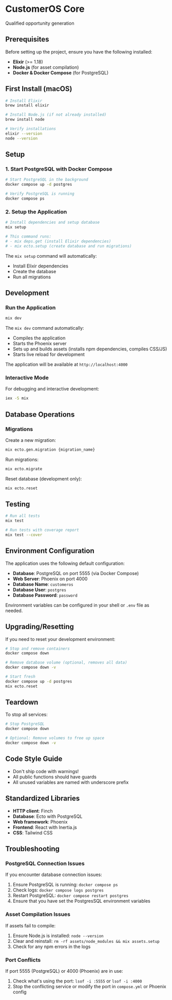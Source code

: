 # CustomerOS Core

Qualified opportunity generation

## Prerequisites

Before setting up the project, ensure you have the following installed:

- **Elixir** (>= 1.18)
- **Node.js** (for asset compilation)
- **Docker & Docker Compose** (for PostgreSQL)

## First Install (macOS)

```bash
# Install Elixir
brew install elixir

# Install Node.js (if not already installed)
brew install node

# Verify installations
elixir --version
node --version
```

## Setup

### 1. Start PostgreSQL with Docker Compose

```bash
# Start PostgreSQL in the background
docker compose up -d postgres

# Verify PostgreSQL is running
docker compose ps
```

### 2. Setup the Application

```bash
# Install dependencies and setup database
mix setup

# This command runs:
# - mix deps.get (install Elixir dependencies)
# - mix ecto.setup (create database and run migrations)
```

The `mix setup` command will automatically:

- Install Elixir dependencies
- Create the database
- Run all migrations

## Development

### Run the Application

```bash
mix dev
```

The `mix dev` command automatically:

- Compiles the application
- Starts the Phoenix server
- Sets up and builds assets (installs npm dependencies, compiles CSS/JS)
- Starts live reload for development

The application will be available at `http://localhost:4000`

### Interactive Mode

For debugging and interactive development:

```bash
iex -S mix
```

## Database Operations

### Migrations

Create a new migration:

```bash
mix ecto.gen.migration {migration_name}
```

Run migrations:

```bash
mix ecto.migrate
```

Reset database (development only):

```bash
mix ecto.reset
```

## Testing

```bash
# Run all tests
mix test

# Run tests with coverage report
mix test --cover
```

## Environment Configuration

The application uses the following default configuration:

- **Database**: PostgreSQL on port 5555 (via Docker Compose)
- **Web Server**: Phoenix on port 4000
- **Database Name**: `customeros`
- **Database User**: `postgres`
- **Database Password**: `password`

Environment variables can be configured in your shell or `.env` file as needed.

## Upgrading/Resetting

If you need to reset your development environment:

```bash
# Stop and remove containers
docker compose down

# Remove database volume (optional, removes all data)
docker compose down -v

# Start fresh
docker compose up -d postgres
mix ecto.reset
```

## Teardown

To stop all services:

```bash
# Stop PostgreSQL
docker compose down

# Optional: Remove volumes to free up space
docker compose down -v
```

## Code Style Guide

- Don't ship code with warnings!
- All public functions should have guards
- All unused variables are named with underscore prefix

## Standardized Libraries

- **HTTP client**: Finch
- **Database**: Ecto with PostgreSQL
- **Web framework**: Phoenix
- **Frontend**: React with Inertia.js
- **CSS**: Tailwind CSS

## Troubleshooting

### PostgreSQL Connection Issues

If you encounter database connection issues:

1. Ensure PostgreSQL is running: `docker compose ps`
2. Check logs: `docker compose logs postgres`
3. Restart PostgreSQL: `docker compose restart postgres`
4. Ensure that you have set the PostgresSQL environment variables

### Asset Compilation Issues

If assets fail to compile:

1. Ensure Node.js is installed: `node --version`
2. Clear and reinstall: `rm -rf assets/node_modules && mix assets.setup`
3. Check for any npm errors in the logs

### Port Conflicts

If port 5555 (PostgreSQL) or 4000 (Phoenix) are in use:

1. Check what's using the port: `lsof -i :5555` or `lsof -i :4000`
2. Stop the conflicting service or modify the port in `compose.yml` or Phoenix config
